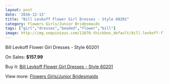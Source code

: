 ```yaml
---
layout: post
date: '2016-12-13'
title: "Bill Levkoff Flower Girl Dresses - Style 60201"
category: Flowers Girls/Junior Bridesmaids
tags: ["girl","dresses","beaded","flower","bill"]
image: http://img.sequinious.com/11676-thickbox_default/bill-levkoff-flower-girl-dresses-style-60201.jpg
---
```

Bill Levkoff Flower Girl Dresses - Style 60201

On Sales: **$157.99**
<a href="https://www.sequinious.com/flowers-girlsjunior-bridesmaids/5372-bill-levkoff-flower-girl-dresses-style-60201.html"><amp-img layout="responsive" width="600" height="600" src="//img.sequinious.com/11676-thickbox_default/bill-levkoff-flower-girl-dresses-style-60201.jpg" alt="Bill Levkoff Flower Girl Dresses - Style 60201 0" /></a>

Buy it: [Bill Levkoff Flower Girl Dresses - Style 60201](https://www.sequinious.com/flowers-girlsjunior-bridesmaids/5372-bill-levkoff-flower-girl-dresses-style-60201.html "Bill Levkoff Flower Girl Dresses - Style 60201")

View more: [Flowers Girls/Junior Bridesmaids](https://www.sequinious.com/4-flowers-girlsjunior-bridesmaids "Flowers Girls/Junior Bridesmaids")